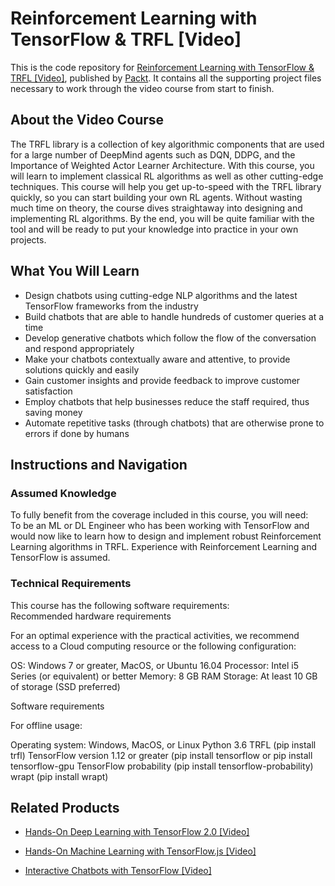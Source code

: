 # Reinforcement Learning with TensorFlow & TRFL [Video]
This is the code repository for [Reinforcement Learning with TensorFlow & TRFL [Video]](https://www.packtpub.com/big-data-and-business-intelligence/reinforcement-learning-tensorflow-trfl-video?utm_source=github&utm_medium=repository&utm_campaign=9781789950748), published by [Packt](https://www.packtpub.com/?utm_source=github). It contains all the supporting project files necessary to work through the video course from start to finish.
## About the Video Course
The TRFL library is a collection of key algorithmic components that are used for a large number of DeepMind agents such as DQN, DDPG, and the Importance of Weighted Actor Learner Architecture. With this course, you will learn to implement classical RL algorithms as well as other cutting-edge techniques. 
This course will help you get up-to-speed with the TRFL library quickly, so you can start building your own RL agents. Without wasting much time on theory, the course dives straightaway into designing and implementing RL algorithms. 
By the end, you will be quite familiar with the tool and will be ready to put your knowledge into practice in your own projects.

<H2>What You Will Learn</H2>
<DIV class=book-info-will-learn-text>
<UL>
<LI>Design chatbots using cutting-edge NLP algorithms and the latest TensorFlow frameworks from the industry 
<LI>Build chatbots that are able to handle hundreds of customer queries at a time 
<LI>Develop generative chatbots which follow the flow of the conversation and respond appropriately 
<LI>Make your chatbots contextually aware and attentive, to provide solutions quickly and easily 
<LI>Gain customer insights and provide feedback to improve customer satisfaction 
<LI>Employ chatbots that help businesses reduce the staff required, thus saving money 
<LI>Automate repetitive tasks (through chatbots) that are otherwise prone to errors if done by humans </LI></UL></DIV>

## Instructions and Navigation
### Assumed Knowledge
To fully benefit from the coverage included in this course, you will need:<br/>
To be an ML or DL Engineer who has been working with TensorFlow and would now like to learn how to design and implement robust Reinforcement Learning algorithms in TRFL.
Experience with Reinforcement Learning and TensorFlow is assumed.
### Technical Requirements
This course has the following software requirements:<br/>
Recommended hardware requirements

For an optimal experience with the practical activities, we recommend access to a Cloud computing resource or the following configuration:

 

OS: Windows 7 or greater, MacOS, or Ubuntu 16.04
Processor: Intel i5 Series (or equivalent) or better
Memory: 8 GB RAM
Storage: At least 10 GB of storage (SSD preferred)
 

Software requirements

For offline usage:

Operating system: Windows, MacOS, or Linux
Python 3.6
TRFL (pip install trfl)
TensorFlow version 1.12 or greater (pip install tensorflow or pip install tensorflow-gpu
TensorFlow probability (pip install tensorflow-probability)
wrapt (pip install wrapt)

## Related Products
* [Hands-On Deep Learning with TensorFlow 2.0 [Video]](https://www.packtpub.com/application-development/hands-deep-learning-tensorflow-20-video?utm_source=github&utm_medium=repository&utm_campaign=9781789951707)

* [Hands-On Machine Learning with TensorFlow.js [Video]](https://www.packtpub.com/application-development/hands-machine-learning-tensorflowjs-video?utm_source=github&utm_medium=repository&utm_campaign=9781789613155)

* [Interactive Chatbots with TensorFlow [Video]](https://www.packtpub.com/big-data-and-business-intelligence/interactive-chatbots-tensorflow-video?utm_source=github&utm_medium=repository&utm_campaign=9781789613308)

